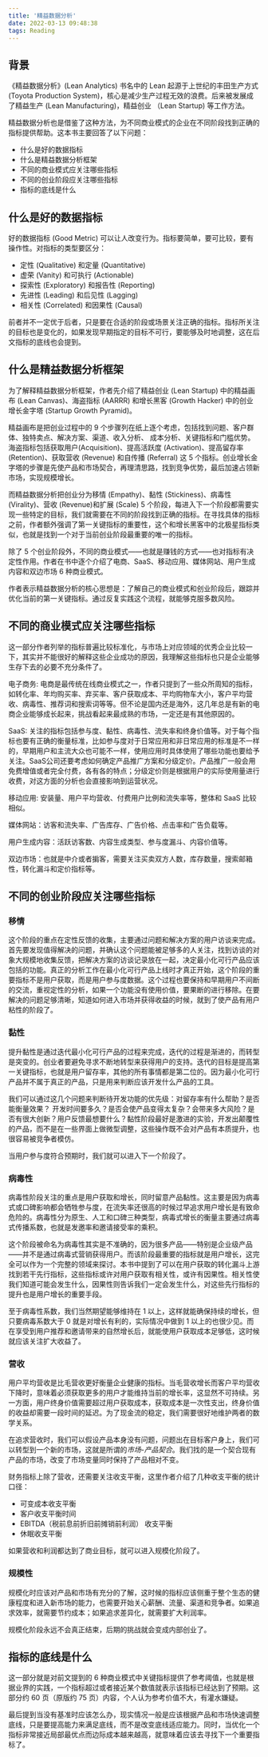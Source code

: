 ```yaml
---
title: '精益数据分析'
date: 2022-03-13 09:48:38
tags: Reading
---
```

## 背景

《精益数据分析》(Lean Analytics) 书名中的 Lean 起源于上世纪的丰田生产方式 (Toyota Production System)，核心是减少生产过程无效的浪费。后来被发展成了精益生产 (Lean Manufacturing)，精益创业 （Lean Startup) 等工作方法。

<!-- more -->
精益数据分析也是借鉴了这种方法，为不同商业模式的企业在不同阶段找到正确的指标提供帮助。这本书主要回答了以下问题：
* 什么是好的数据指标
* 什么是精益数据分析框架
* 不同的商业模式应关注哪些指标
* 不同的创业阶段应关注哪些指标
* 指标的底线是什么


## 什么是好的数据指标
好的数据指标 (Good Metric) 可以让人改变行为。指标要简单，要可比较，要有操作性。对指标的类型要区分：
- 定性 (Qualitative) 和定量 (Quantitative)
- 虚荣 (Vanity) 和可执行 (Actionable)
- 探索性 (Exploratory) 和报告性 (Reporting)
- 先进性 (Leading) 和后见性 (Lagging)
- 相关性 (Correlated) 和因果性 (Causal)

前者并不一定优于后者，只是要在合适的阶段或场景关注正确的指标。指标所关注的目标也是变化的，如果发现早期指定的目标不可行，要能够及时地调整，这在后文指标的底线也会提到。

## 什么是精益数据分析框架
为了解释精益数据分析框架，作者先介绍了精益创业 (Lean Startup) 中的精益画布 (Lean Canvas)、海盗指标 (AARRR) 和增长黑客 (Growth Hacker) 中的创业增长金字塔 (Startup Growth Pyramid)。

精益画布是把创业过程中的 9 个步骤列在纸上逐个考虑，包括找到问题、客户群体、独特卖点、解决方案、渠道、收入分析、 成本分析、关键指标和门槛优势。海盗指标包括获取用户(Acquisition)、提高活跃度 (Activation)、提高留存率 (Retention)、获取营收 (Revenue) 和自传播 (Referral) 这 5 个指标。创业增长金字塔的步骤是先使产品和市场契合，再理清思路，找到竞争优势，最后加速占领新市场，实现规模增长。

而精益数据分析把创业分为移情 (Empathy)、黏性 (Stickiness)、病毒性 (Virality)、营收 (Revenue)和扩展 (Scale) 5 个阶段，每进入下一个阶段都需要实现一些特定的目标，我们就需要在不同的阶段找到正确的指标。在寻找具体的指标之前，作者额外强调了第一关键指标的重要性，这个和增长黑客中的北极星指标类似，也就是找到一个对于当前创业阶段最重要的唯一的指标。

除了 5 个创业阶段外，不同的商业模式——也就是赚钱的方式——也对指标有决定性作用。作者在书中逐个介绍了电商、SaaS、移动应用、媒体网站、用户生成内容和双边市场 6 种商业模式。

作者表示精益数据分析的核心思想是：了解自己的商业模式和创业阶段后，跟踪并优化当前的第一关键指标。通过反复实践这个流程，就能够克服多数风险。

## 不同的商业模式应关注哪些指标

这一部分作者列举的指标普遍比较标准化，与市场上对应领域的优秀企业比较一下，其实并不能很好的解释这些企业成功的原因，我理解这些指标也只是企业能够生存下去的必要不充分条件了。

电子商务: 电商是最传统在线商业模式之一，作者只提到了一些众所周知的指标，如转化率、年均购买率、弃买率、客户获取成本、平均购物车大小，客户平均营收、病毒性、推荐词和搜索词等等。但不论是国内还是海外，这几年总是有新的电商企业能够成长起来，挑战看起来最成熟的市场，一定还是有其他原因的。

SaaS: 关注的指标包括参与度、黏性、病毒性、流失率和终身价值等。对于每个指标也要有正确的衡量标准，比如参与度对于日常应用和非日常应用的标准是不一样的，早期用户和主流大众也可能不一样，使用应用时具体使用了哪些功能也要给予关注。SaaS公司还要考虑如何确定产品推广方案和分级定价。产品推广一般会用免费增值或者完全付费，各有各的特点；分级定价则是根据用户的实际使用量进行收费，对这方面的分析也会直接影响到运营状况。

移动应用: 安装量、用户平均营收、付费用户比例和流失率等，整体和 SaaS 比较相似。

媒体网站：访客和流失率、广告库存、广告价格、点击率和广告负载等。

用户生成内容：活跃访客数、内容生成类型、参与度漏斗、内容价值等。

双边市场：也就是中介或者掮客，需要关注买卖双方人数，库存数量，搜索邮箱性，转化漏斗和定价指标等。

## 不同的创业阶段应关注哪些指标

### 移情
这个阶段的重点在定性反馈的收集，主要通过问题和解决方案的用户访谈来完成。首先要发现值得解决的问题，并确认这个问题能被足够多的人关注，找到访谈的对象大规模地收集反馈，把解决方案的访谈记录放在一起，决定最小化可行产品应该包括的功能。真正的分析工作在最小化可行产品上线时才真正开始，这个阶段的重要指标不是用户获取，而是用户参与度数据。这个过程也要保持和早期用户不间断的交流，重视定性的分析，如果一个功能没有使用价值，要果断的进行移除。在要解决的问题足够清晰，知道如何进入市场并获得收益的时候，就到了使产品有用户粘性的阶段了。

### 黏性
提升黏性是通过迭代最小化可行产品的过程来完成，迭代的过程是渐进的，而转型是突变的。创业者要避免寻求不断地转型来获得用户的支持。迭代的目标是提高第一关键指标，也就是用户留存率，其他的所有事情都是第二位的。因为最小化可行产品并不属于真正的产品，只是用来判断应该开发什么产品的工具。

我们可以通过这几个问题来判断待开发功能的优先级：对留存率有什么帮助？是否能衡量效果？ 开发时间要多久？是否会使产品变得太复杂？会带来多大风险？是否有很大创新？用户反馈最想要什么？黏性阶段最好是激进的实验，开发出颠覆性的产品，而不是在一些界面上做微型调整，这些操作既不会对产品有本质提升，也很容易被竞争者模仿。

当用户参与度符合预期时，我们就可以进入下一个阶段了。

### 病毒性
病毒性阶段关注的重点是用户获取和增长，同时留意产品黏性。这主要是因为病毒式或口碑影响都会牺牲参与度，在流失率还很高的时候过早追求用户增长是有致命危险的。病毒性分为原生、人工和口碑三种类型，病毒式增长的衡量主要通过病毒式传播系数，也就是发邀率和邀请接受率的乘积。

这个阶段被命名为病毒性其实是不准确的，因为很多产品——特别是企业级产品——并不是通过病毒式营销获得用户。而该阶段最重要的指标就是用户增长，这完全可以作为一个完整的领域来探讨。本书中提到了可以在用户获取的转化漏斗上游找到若干先行指标，这些指标或许对用户获取有相关性，或许有因果性。相关性使我们知道可能会发生什么，因果性则告诉我们一定会发生什么，对这些先行指标的提升也是用户增长的重要手段。

至于病毒性系数，我们当然期望能够维持在 1 以上，这样就能确保持续的增长，但只要病毒系数大于 0 就是对增长有利的，实际情况中做到 1 以上的也很少见。而在享受到用户推荐和邀请带来的自然增长后，就能使用户获取成本足够低，这时候就应该关注扩大收益了。

### 营收
用户平均营收是比毛营收更好衡量企业健康的指标。当毛营收增长而客户平均营收下降时，意味着必须获取更多的用户才能维持当前的增长率，这显然不可持续。另一方面，用户终身价值需要超过用户获取成本，获取成本是一次性支出，终身价值的收益却需要一段时间的延迟。为了现金流的稳定，我们需要很好地维护两者的数学关系。

在追求营收时，我们可以假设产品本身没有问题，问题出在目标客户身上，我们可以转型到一个新的市场，这就是所谓的*市场-产品契合*。我们找的是一个契合现有产品的市场，改变了市场变量同时保持了产品相对不变。

财务指标上除了营收，还需要关注收支平衡，这里作者介绍了几种收支平衡的统计口径：
- 可变成本收支平衡
- 客户收支平衡时间
- EBITDA（税前息前折旧前摊销前利润） 收支平衡
- 休眠收支平衡

如果营收和利润都达到了商业目标，就可以进入规模化阶段了。

### 规模性
规模化时应该对产品和市场有充分的了解，这时候的指标应该侧重于整个生态的健康程度和进入新市场的能力，也需要开始关心薪酬、流量、渠道和竞争者。如果追求效率，就需要节约成本；如果追求差异化，就需要扩大利润率。

规模化阶段永远不会真正结束，后期的挑战就会变成内部创业了。

## 指标的底线是什么

这一部分就是对前文提到的 6 种商业模式中关键指标提供了参考阈值，也就是根据业界的实践，一个指标超过或者接近某个数值就表示该指标已经达到了预期。这部分约 60 页（原版约 75 页）内容，个人认为参考价值不大，有灌水嫌疑。

最后提到当没有基准时应该怎么办，现实情况一般是应该根据产品和市场快速调整底线，只是要提高能力来满足底线，而不是改变底线适应能力。同时，当优化一个指标非常接近局部最优点而边际成本越来越高，就意味着应该去寻找下一个重要指标了。

